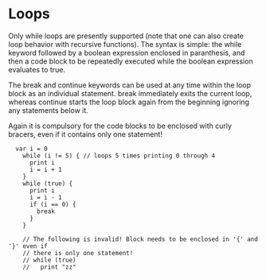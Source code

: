 # Loops

Only while loops are presently supported (note that one can also create loop behavior with recursive functions). The syntax is simple: the while keyword followed by a boolean expression enclosed in paranthesis, and then a code block to be repeatedly executed while the boolean expression evaluates to true.

The break and continue keywords can be used at any time within the loop block as an individual statement. break immediately exits the current loop, whereas continue starts the loop block again from the beginning ignoring any statements below it.

Again it is compulsory for the code blocks to be enclosed with curly bracers, even if it contains only one statement!

```
  var i = 0
	while (i != 5) { // loops 5 times printing 0 through 4
	  print i
	  i = i + 1
	}
	while (true) {
	  print i
	  i = i - 1
	  if (i == 0) {
	    break
	  }
	}

	// The following is invalid! Block needs to be enclosed in '{' and '}' even if
	// there is only one statement!
	// while (true)
	//   print "zz"
```
